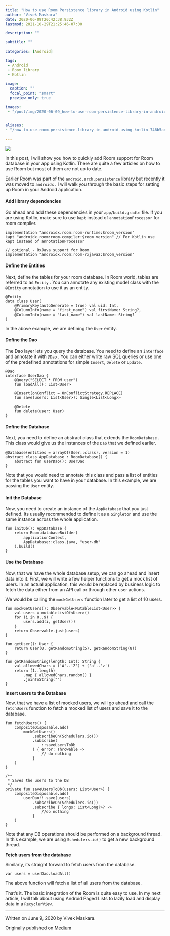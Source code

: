 ```yaml
---
title: "How to use Room Persistence library in Android using Kotlin"
author: "Vivek Maskara"
date: 2020-06-09T20:42:38.932Z
lastmod: 2021-10-29T21:25:46-07:00

description: ""

subtitle: ""

categories: [Android]

tags:
 - Android
 - Room library
 - Kotlin

image:
  caption: ""
  focal_point: "smart"
  preview_only: true

images:
 - "/post/img/2020-06-09_how-to-use-room-persistence-library-in-android-using-kotlin_0.jpeg"


aliases:
- "/how-to-use-room-persistence-library-in-android-using-kotlin-746b5ad05b7f"

---
```


![](/post/img/2020-06-09_how-to-use-room-persistence-library-in-android-using-kotlin_0.jpeg#layoutTextWidth)

In this post, I will show you how to quickly add Room support for Room database in your app using Kotlin. There are quite a few articles on how to use Room but most of them are not up to date.

Earlier Room was part of the `android.arch.persistence` library but recently it was moved to `androidx` . I will walk you through the basic steps for setting up Room in your Android application.

#### **Add library dependencies**

Go ahead and add these dependencies in your `app/build.gradle` file. If you are using Kotlin, make sure to use `kapt` instead of `annotationProcessor` for room compiler.

```
implementation "androidx.room:room-runtime:$room_version"
kapt "androidx.room:room-compiler:$room_version" // For Kotlin use kapt instead of annotationProcessor

// optional - RxJava support for Room
implementation "androidx.room:room-rxjava2:$room_version"
```

#### Define the Entities

Next, define the tables for your room database. In Room world, tables are referred to as `Entity` . You can annotate any existing model class with the `@Entity` annotation to use it as an entity.

```
@Entity
data class User(
    @PrimaryKey(autoGenerate = true) val uid: Int,
    @ColumnInfo(name = "first_name") val firstName: String?,
    @ColumnInfo(name = "last_name") val lastName: String?
)
```

In the above example, we are defining the `User` entity.

#### Define the Dao

The Dao layer lets you query the database. You need to define an `interface` and annotate it with `@Dao` . You can either write raw SQL queries or use one of the predefined annotations for simple `Insert`, `Delete` or `Update`.

```
@Dao
interface UserDao {
    @Query("SELECT * FROM user")
    fun loadAll(): List<User>

    @Insert(onConflict = OnConflictStrategy.REPLACE)
    fun save(users: List<User>): Single<List<Long>>

    @Delete
    fun delete(user: User)
}
```

#### Define the Database

Next, you need to define an abstract class that extends the `RoomDatabase` . This class would give us the instances of the `Dao` that we defined earlier.

```
@Database(entities = arrayOf(User::class), version = 1)
abstract class AppDatabase : RoomDatabase() {
    abstract fun userDao(): UserDao
}
```

Note that you would need to annotate this class and pass a list of entities for the tables you want to have in your database. In this example, we are passing the `User` entity.

#### Init the Database

Now, you need to create an instance of the `AppDatabase` that you just defined. Its usually recommended to define it as a `Singleton` and use the same instance across the whole application.

```
fun initDb(): AppDatabase {
    return Room.databaseBuilder(
        applicationContext,
        AppDatabase::class.java, "user-db"
    ).build()
}
```

#### Use the Database

Now, that we have the whole database setup, we can go ahead and insert data into it. First, we will write a few helper functions to get a mock list of users. In an actual application, this would be replaced by business logic to fetch the data either from an API call or through other user actions.

We would be calling the `mockGetUsers` function later to get a list of 10 users.

```
fun mockGetUsers(): Observable<MutableList<User>> {
    val users = mutableListOf<User>()
    for (i in 0..9) {
        users.add(i, getUser())
    }
    return Observable.just(users)
}

fun getUser(): User {
    return User(0, getRandomString(5), getRandomString(8))
}

fun getRandomString(length: Int): String {
    val allowedChars = ('A'..'Z') + ('a'..'z')
    return (1..length)
        .map { allowedChars.random() }
        .joinToString("")
}
```

**Insert users to the Database**

Now, that we have a list of mocked users, we will go ahead and call the `fetchUsers` function to fetch a mocked list of users and save it to the database.

```
fun fetchUsers() {
    compositeDisposable.add(
        mockGetUsers()
            .subscribeOn(Schedulers.io())
            .subscribe(
                ::saveUsersToDb
            ) { error: Throwable ->
                // do nothing
            }
    )
}

/**
 * Saves the users to the DB
 */
private fun saveUsersToDb(users: List<User>) {
    compositeDisposable.add(
        userDao!!.save(users)
            .subscribeOn(Schedulers.io())
            .subscribe { longs: List<Long?>? ->
                //do nothing
            }
    )
}
```

Note that any DB operations should be performed on a background thread. In this example, we are using `Schedulers.io()` to get a new background thread.

**Fetch users from the database**

Similarly, its straight forward to fetch users from the database.

```
var users = userDao.loadAll()
```

The above function will fetch a list of all users from the database.

That’s it. The basic integration of the Room is quite easy to use. In my next article, I will talk about using Android Paged Lists to lazily load and display data in a `RecyclerView`.

* * *
Written on June 9, 2020 by Vivek Maskara.

Originally published on [Medium](https://medium.com/@maskaravivek/how-to-use-room-persistence-library-in-android-using-kotlin-746b5ad05b7f)
